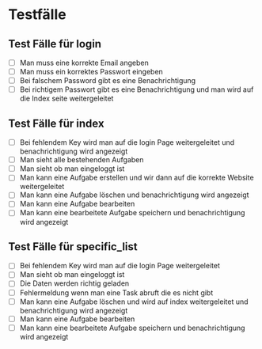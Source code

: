 # Testfälle

## Test Fälle für login
- [ ] Man muss eine korrekte Email angeben
- [ ] Man muss ein korrektes Passwort eingeben
- [ ] Bei falschem Password gibt es eine Benachrichtigung
- [ ] Bei richtigem Passwort gibt es eine Benachrichtigung und man wird auf die Index seite weitergeleitet

## Test Fälle für index
- [ ] Bei fehlendem Key wird man auf die login Page weitergeleitet und benachrichtigung wird angezeigt
- [ ] Man sieht alle bestehenden Aufgaben
- [ ] Man sieht ob man eingeloggt ist
- [ ] Man kann eine Aufgabe erstellen und wir dann auf die korrekte Website weitergeleitet
- [ ] Man kann eine Aufgabe löschen und benachrichtigung wird angezeigt
- [ ] Man kann eine Aufgabe bearbeiten
- [ ] Man kann eine bearbeitete Aufgabe speichern und benachrichtigung wird angezeigt

## Test Fälle für specific_list
- [ ] Bei fehlendem Key wird man auf die login Page weitergeleitet
- [ ] Man sieht ob man eingeloggt ist
- [ ] Die Daten werden richtig geladen
- [ ] Fehlermeldung wenn man eine Task abruft die es nicht gibt 
- [ ] Man kann eine Aufgabe löschen und wird auf index weitergeleitet und benachrichtigung wird angezeigt
- [ ] Man kann eine Aufgabe bearbeiten
- [ ] Man kann eine bearbeitete Aufgabe speichern und benachrichtigung wird angezeigt
